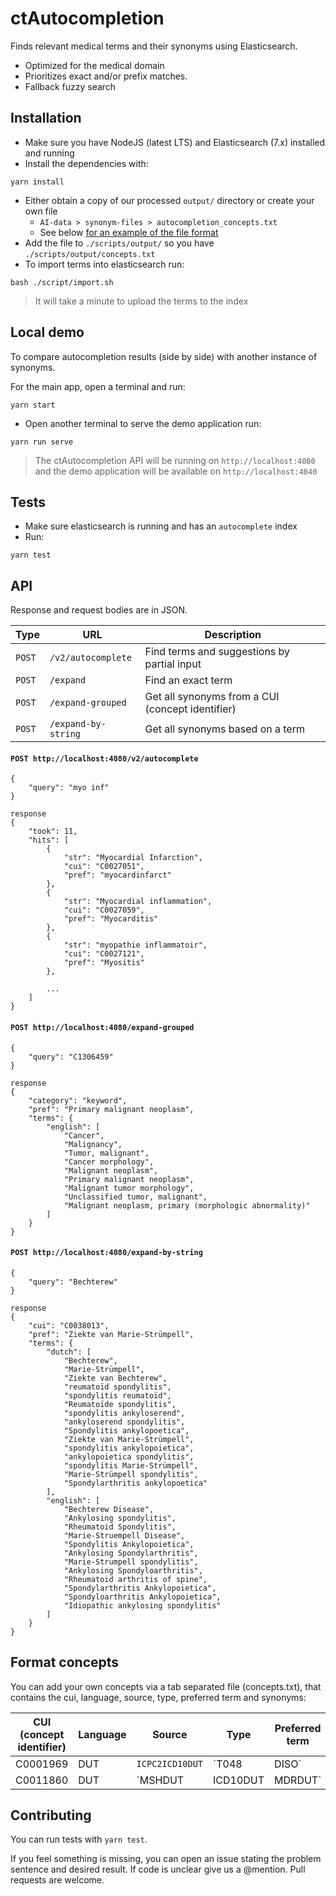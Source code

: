 ctAutocompletion
================

Finds relevant medical terms and their synonyms using Elasticsearch.

* Optimized for the medical domain
* Prioritizes exact and/or prefix matches.
* Fallback fuzzy search

## Installation

* Make sure you have NodeJS (latest LTS) and Elasticsearch (7.x) installed and running
* Install the dependencies with:

```
yarn install
```

* Either obtain a copy of our processed `output/` directory or create your own file
    * `AI-data > synonym-files > autocompletion_concepts.txt`
    * See below [for an example of the file format](#format-concepts)
* Add the file to `./scripts/output/` so you have `./scripts/output/concepts.txt`
* To import terms into elasticsearch run:

```
bash ./script/import.sh
```

> It will take a minute to upload the terms to the index

## Local demo

To compare autocompletion results (side by side) with another instance of synonyms.

For the main app, open a terminal and run:

```
yarn start
```

* Open another terminal to serve the demo application run:

```
yarn run serve
```

> The ctAutocompletion API will be running on `http://localhost:4080` and the demo application will be available on `http://localhost:4040`


## Tests

* Make sure elasticsearch is running and has an `autocomplete` index
* Run:

```
yarn test
```

## API

Response and request bodies are in JSON.

Type | URL | Description |
---  | ------- | ----- |
`POST` | `/v2/autocomplete`  | Find terms and suggestions by partial input |
`POST` | `/expand`           | Find an exact term
`POST` | `/expand-grouped`   | Get all synonyms from a CUI (concept identifier)
`POST` | `/expand-by-string` | Get all synonyms based on a term


#### `POST http://localhost:4080/v2/autocomplete`

```
{
    "query": "myo inf"
}
```

```
response
{
    "took": 11,
    "hits": [
        {
            "str": "Myocardial Infarction",
            "cui": "C0027051",
            "pref": "myocardinfarct"
        },
        {
            "str": "Myocardial inflammation",
            "cui": "C0027059",
            "pref": "Myocarditis"
        },
        {
            "str": "myopathie inflammatoir",
            "cui": "C0027121",
            "pref": "Myositis"
        },

        ...
    ]
}
```

#### `POST http://localhost:4080/expand-grouped`

```
{
    "query": "C1306459"
}
```

```
response
{
    "category": "keyword",
    "pref": "Primary malignant neoplasm",
    "terms": {
        "english": [
            "Cancer",
            "Malignancy",
            "Tumor, malignant",
            "Cancer morphology",
            "Malignant neoplasm",
            "Primary malignant neoplasm",
            "Malignant tumor morphology",
            "Unclassified tumor, malignant",
            "Malignant neoplasm, primary (morphologic abnormality)"
        ]
    }
}
```

#### `POST http://localhost:4080/expand-by-string`

```
{
    "query": "Bechterew"
}
```

```
response
{
    "cui": "C0038013",
    "pref": "Ziekte van Marie-Strümpell",
    "terms": {
        "dutch": [
            "Bechterew",
            "Marie-Strümpell",
            "Ziekte van Bechterew",
            "reumatoïd spondylitis",
            "spondylitis reumatoïd",
            "Reumatoïde spondylitis",
            "spondylitis ankyloserend",
            "ankyloserend spondylitis",
            "Spondylitis ankylopoetica",
            "Ziekte van Marie-Strümpell",
            "spondylitis ankylopoietica",
            "ankylopoietica spondylitis",
            "spondylitis Marie-Strümpell",
            "Marie-Strümpell spondylitis",
            "Spondylarthritis ankylopoetica"
        ],
        "english": [
            "Bechterew Disease",
            "Ankylosing spondylitis",
            "Rheumatoid Spondylitis",
            "Marie-Struempell Disease",
            "Spondylitis Ankylopoietica",
            "Ankylosing Spondylarthritis",
            "Marie-Strumpell spondylitis",
            "Ankylosing Spondyloarthritis",
            "Rheumatoid arthritis of spine",
            "Spondylarthritis Ankylopoietica",
            "Spondyloarthritis Ankylopoietica",
            "Idiopathic ankylosing spondylitis"
        ]
    }
}
```

## Format concepts

You can add your own concepts via a tab separated file (concepts.txt), that contains the cui, language, source, type, preferred term and synonyms:

CUI (concept identifier) | Language | Source | Type | Preferred term | Synonyms |
-------- | -------- | ------ | ---- | -------------- | ---------- |
C0001969 |   DUT    | `ICPC2ICD10DUT` | `T048|DISO` | alcoholintoxicatie | `Alcohol Gebruik|Alcoholabuses` |
C0011860 |   DUT    | `MSHDUT|ICD10DUT|MDRDUT` | ` DISO|T047` | Diabetes Mellitus Type 2 | `Diabetes Mellitus Type 2|Niet-insuline-afhankelijke Diabetes Mellitus|DM2`

## Contributing

You can run tests with `yarn test`.

If you feel something is missing, you can open an issue stating the problem sentence and desired result. If code is unclear give us a @mention. Pull requests are welcome.
